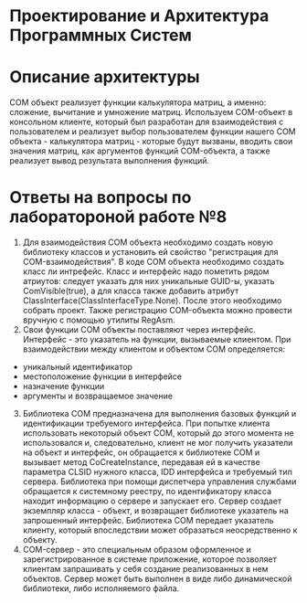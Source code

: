 # Проектирование и Архитектура Программных Систем
# Описание архитектуры
 COM объект реализует функции калькулятора матриц, а именно: сложение, вычитание и умножение матриц. Используем COM-объект в консольном клиенте, который был разработан для взаимодействия с пользователем и реализует выбор пользователем функции нашего COM объекта - калькулятора матриц - которые будут вызваны, вводить свои значения матриц, как аргументов функций COM-объекта, а также реализует вывод результата выполнения функций.
# Ответы на вопросы по лаборатороной работе №8
 1) Для взаимодействия COM объекта необходимо создать новую библиотеку классов и установить ей свойство "регистрация для COM-взаимодействия". В коде COM объекта необходимо создать класс ли интрефейс. Класс и интерфейс надо пометить рядом атриутов: следует указать для них уникальные GUID-ы, указать ComVisible(true), а для класса также добавить атрибут ClassInterface(ClassInterfaceType.None). После этого необходимо собрать проект. Также регистрацию COM-объекта можно провести вручную с помощью утилиты RegAsm.
 2) Свои функции COM объекты поставляют через интерфейс. Интерфейс - это указатель на функции, вызываемые клиентом. При взаимодействии между клиентом и объектом COM определяется:
 - уникальный идентификатор
 - местоположение функции в интерфейсе
 - назначение функции
 - аргументы и возвращаемое значение
 3) Библиотека COM предназначена для выполнения базовых функций и идентификации требуемого интерфейса. При попытке клиента использовать некоторый объект COM, который до этого момента не использовался и, следовательно, клиент не мог получить указатели на объект и интерфейс, он обращается к библиотеке COM и вызывает метод CoCreateInstance, передавая ей в качестве параметра CLSID нужного класса, IDD интерфейса и требуемый тип сервера. Библиотека при помощи диспетчера управления службами обращается к системному реестру, по идентификатору класса находит информацию о сервере и запускает его. Сервер создает экземпляр класса - объект, и возвращает библиотеке указатель на запрошенный интерфейс. Библиотека COM передает указатель клиенту, который впоследствии может образаться неосредственно к объекту.
 4) COM-сервер - это специальным образом оформленное и зарегистрированное в системе приложение, которое позволяет клиентам запрашивать у себя создание реализованных в нем объектов. Сервер может быть выполнен в виде либо динамической библиотеки, либо исполняемого файла.